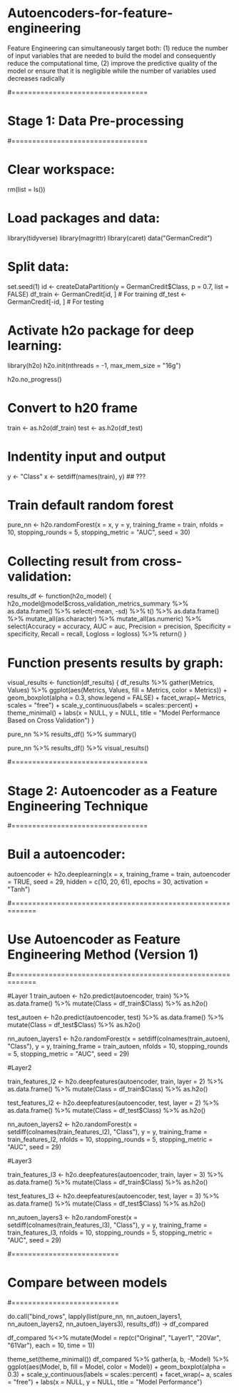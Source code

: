 # Autoencoders-for-feature-engineering
Feature Engineering can simultaneously target both:  (1) reduce the number of input variables that are needed to build the model and consequently reduce the computational time,  (2) improve the predictive quality of the model or ensure that it is negligible while the number of variables used decreases radically

#=================================
#  Stage 1: Data Pre-processing
#=================================

# Clear workspace: 
rm(list = ls())

# Load packages and data: 
library(tidyverse)
library(magrittr)
library(caret)
data("GermanCredit")

# Split data: 
set.seed(1)
id <- createDataPartition(y = GermanCredit$Class, p = 0.7, list = FALSE)
df_train <- GermanCredit[id, ] # For training
df_test <- GermanCredit[-id, ] # For testing


# Activate h2o package for deep learning: 
library(h2o)
h2o.init(nthreads = -1, max_mem_size = "16g")

h2o.no_progress()

# Convert to h20 frame

train <- as.h2o(df_train)
test <- as.h2o(df_test)


# Indentity input and output

y <- "Class"
x <- setdiff(names(train), y) ## ???

# Train default random forest

pure_nn <- h2o.randomForest(x = x, y = y,
                            training_frame = train,
                            nfolds = 10,
                            stopping_rounds = 5,
                            stopping_metric = "AUC",
                            seed = 30)




# Collecting result from cross-validation:

results_df <- function(h2o_model) {
  h2o_model@model$cross_validation_metrics_summary %>% 
    as.data.frame() %>% 
    select(-mean, -sd) %>% 
    t() %>% 
    as.data.frame() %>% 
    mutate_all(as.character) %>% 
    mutate_all(as.numeric) %>% 
    select(Accuracy = accuracy, 
           AUC = auc, 
           Precision = precision, 
           Specificity = specificity, 
           Recall = recall, 
           Logloss = logloss) %>% 
    return()
}



# Function presents results by graph: 

visual_results <- function(df_results) {
  df_results %>% 
    gather(Metrics, Values) %>% 
    ggplot(aes(Metrics, Values, fill = Metrics, color = Metrics)) +
    geom_boxplot(alpha = 0.3, show.legend = FALSE) + 
    facet_wrap(~ Metrics, scales = "free") + 
    scale_y_continuous(labels = scales::percent) + 
    theme_minimal() + 
    labs(x = NULL, y = NULL, 
         title = "Model Performance Based on Cross Validation")
}


pure_nn %>% results_df() %>% summary()


pure_nn %>% results_df() %>% visual_results()


#=================================
#  Stage 2: Autoencoder as a Feature Engineering Technique
#=================================



# Buil a autoencoder: 

autoencoder <- h2o.deeplearning(x = x,
                                training_frame = train, 
                                autoencoder = TRUE, 
                                seed = 29, 
                                hidden = c(10, 20, 61), 
                                epochs = 30, 
                                activation = "Tanh")


#============================================================
#  Use Autoencoder as Feature Engineering Method (Version 1)
#============================================================

#Layer 1
train_autoen <- h2o.predict(autoencoder, train) %>% 
  as.data.frame() %>% 
  mutate(Class = df_train$Class) %>% 
  as.h2o()

test_autoen <- h2o.predict(autoencoder, test) %>% 
  as.data.frame() %>% 
  mutate(Class = df_test$Class) %>% 
  as.h2o()

nn_autoen_layers1 <- h2o.randomForest(x = setdiff(colnames(train_autoen), "Class"), 
                                      y = y, 
                                      training_frame = train_autoen,
                                      nfolds = 10, 
                                      stopping_rounds = 5, 
                                      stopping_metric = "AUC", 
                                      seed = 29)


#Layer2

train_features_l2 <- h2o.deepfeatures(autoencoder, train, layer = 2) %>%
  as.data.frame() %>%
  mutate(Class = df_train$Class) %>% 
  as.h2o()


test_features_l2 <- h2o.deepfeatures(autoencoder, test, layer = 2) %>%
  as.data.frame() %>%
  mutate(Class = df_test$Class) %>% 
  as.h2o()


nn_autoen_layers2 <- h2o.randomForest(x = setdiff(colnames(train_features_l2), "Class"), 
                                      y = y, 
                                      training_frame = train_features_l2,
                                      nfolds = 10, 
                                      stopping_rounds = 5, 
                                      stopping_metric = "AUC", 
                                      seed = 29)

#Layer3

train_features_l3 <- h2o.deepfeatures(autoencoder, train, layer = 3) %>%
  as.data.frame() %>%
  mutate(Class = df_train$Class) %>% 
  as.h2o()


test_features_l3 <- h2o.deepfeatures(autoencoder, test, layer = 3) %>%
  as.data.frame() %>%
  mutate(Class = df_test$Class) %>% 
  as.h2o()


nn_autoen_layers3 <- h2o.randomForest(x = setdiff(colnames(train_features_l3), "Class"), 
                                      y = y, 
                                      training_frame = train_features_l3,
                                      nfolds = 10, 
                                      stopping_rounds = 5, 
                                      stopping_metric = "AUC", 
                                      seed = 29)



#==========================
#  Compare between models
#==========================

do.call("bind_rows", 
        lapply(list(pure_nn,
                    nn_autoen_layers1,
                    nn_autoen_layers2,
                    nn_autoen_layers3), results_df)) -> df_compared


df_compared %<>% 
  mutate(Model = rep(c("Original", "Layer1", "20Var", "61Var"), each = 10, time = 1))


theme_set(theme_minimal())
df_compared %>% 
  gather(a, b, -Model) %>% 
  ggplot(aes(Model, b, fill = Model, color = Model)) + 
  geom_boxplot(alpha = 0.3) + 
  scale_y_continuous(labels = scales::percent) + 
  facet_wrap(~ a, scales = "free") + 
  labs(x = NULL, y = NULL, title = "Model Performance")
